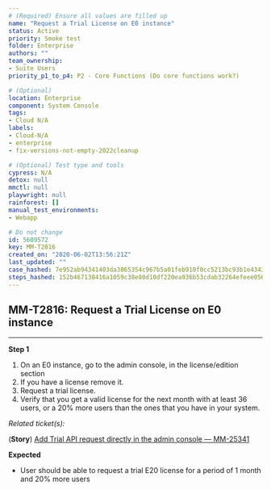 ```yaml
---
# (Required) Ensure all values are filled up
name: "Request a Trial License on E0 instance"
status: Active
priority: Smoke test
folder: Enterprise
authors: ""
team_ownership: 
- Suite Users
priority_p1_to_p4: P2 - Core Functions (Do core functions work?)

# (Optional)
location: Enterprise
component: System Console
tags: 
- Cloud N/A
labels: 
- Cloud-N/A
- enterprise
- fix-versions-not-empty-2022cleanup

# (Optional) Test type and tools
cypress: N/A
detox: null
mmctl: null
playwright: null
rainforest: []
manual_test_environments: 
- Webapp

# Do not change
id: 5609572
key: MM-T2816
created_on: "2020-06-02T13:56:21Z"
last_updated: ""
case_hashed: 7e952ab94341403da3865354c967b5a01feb910f0cc5213bc93b1e4343ac81d6147df2d27fc0c53562c7095798879437
steps_hashed: 152b467138416a1059c38e80d10df220ea936b53cdab32264efeee056dbdd138bd0dd53cf02391b4a4316c25cc4c3c49
---
```


<!-- (Auto-generated) Based on frontmatter's "key" and "name" -->

## MM-T2816: Request a Trial License on E0 instance

---

**Step 1**

1. On an E0 instance, go to the admin console, in the license/edition section
2. If you have a license remove it.
3. Request a trial license.
4. Verify that you get a valid license for the next month with at least 36 users, or a 20% more users than the ones that you have in your system.

_Related ticket(s):_

(**Story**) [Add Trial API request directly in the admin console — MM-25341](https://mattermost.atlassian.net/browse/MM-25341)

**Expected**

- User should be able to request a trial E20 license for a period of 1 month and 20% more users
